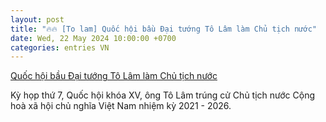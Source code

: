 ```yaml
---
layout: post
title: "🔥🔥 [To lam] Quốc hội bầu Đại tướng Tô Lâm làm Chủ tịch nước"
date: Wed, 22 May 2024 10:00:00 +0700
categories: entries VN
---
```

[Quốc hội bầu Đại tướng Tô Lâm làm Chủ tịch nước](https://baotintuc.vn/thoi-su/quoc-hoi-bau-dai-tuong-to-lam-lam-chu-tich-nuoc-20240522090748908.htm)

Kỳ họp thứ 7, Quốc hội khóa XV, ông Tô Lâm trúng cử Chủ tịch nước Cộng hoà xã hội chủ nghĩa Việt Nam nhiệm kỳ 2021 - 2026.


